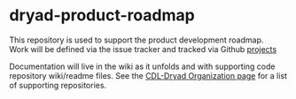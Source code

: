 # dryad-product-roadmap

This repository is used to support the product development roadmap.  
Work will be defined via the issue tracker and tracked via Github [projects](https://github.com/CDL-Dryad/dryad-product-roadmap/projects)

Documentation will live in the wiki as it unfolds and with supporting code repository wiki/readme files.  See the [CDL-Dryad Organization page](https://github.com/CDL-Dryad) for a list of supporting repositories.
